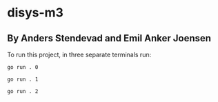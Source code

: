# disys-m3
## By Anders Stendevad and Emil Anker Joensen

To run this project, in three separate terminals run:

<code>go run . 0</code>

<code>go run . 1</code>

<code>go run . 2</code>
